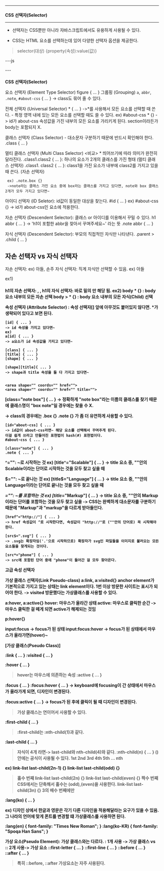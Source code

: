 -----------------------
# CSS 선택자(Selector)
-----------------------

* 선택자는 CSS뿐만 아니라 자바스크립트에서도 유용하게 사용될 수 있다.

* CSS는 HTML 요소를 선택하는데 있어 다양한 선택자 옵션을 제공한다. 

> selector(대상) {property(속성):value(값)}

---js
<head>
    <style type="text/css">
    h1 {font-size: 100%} 
     /* Element Type Selector */
    a {text-decoration:none}
    img {border: 0}
    </style>
</head> 
---

<head>
    <style type="text/css">
    h1, h2, h3, h4, h5,h6{font-wieght: normal}   
     /* Grouping: 여러 개의 요소(태그 선택자)를 일괄적으로 묶어주고, 일괄적으로 디자인해주는 것 */
    a, img, p {border:none}
    h3 span, h4 span{position:fixed:left:-2em}
    </style>

</head> 


<head>
    <style type="text/css">
    * {margin:0:padding:0};
    /* Universal Selector(전체 선택자): HTML에 존재하는 모든 요소에 일괄적으로 스타일링 주고자 할 때*/
    html body * {text-decoration:none}
    p.declation * {text-transform:capitalize}
    </style>
</head> 


<head>
    <style type="text/css">
    p.note{}
     /* Class Selector(클래스 선택자)  */
    .floatLeft{}
    .positionAbs{}
    </style>
</head> 


<head>
    <style type="text/css">
    p.note.floatLeft{}
    /* Multi Class Selector(말 그대로 여러 개의 클래스가 붙은 선택자) 
    단락 요소(p)가 note라는 클래스와 floatLeft라는 클래스를 둘 다 가질 때  
     .note와 .floatLeft 사이에 띄면 X! */
    .section.article{}
    .positionAbs{}
    </style>
</head> 

<head>
    <style type="text/css">
    ul#nav{}
    /* ID Selector(아이디 선택자)
    Hash(#)값을 통해서 아이디를 선택하게 된다.*/
    div#figure{}
    #site_info{}
    </style>
</head> 

<head>
    <style type="text/css">
    p strong{}
    /* Descendant Selector  */
    /* '단락 내부에 있는 strong을 찾아서 꾸며주세요~'라는 뜻 */
    ul li a {}
    /* 비순차 목록인 ul 내부의 li 요소를 찾은 다음에 a 요소
    -> 결국 꾸며지는 건 ul도 X, li도 X!! a요소를 최종적으로 찾은 다음에 꾸민다. 
    -> 맨 마지막에 나오는 요소를 꾸민다. */
    h3 span {}
    </style>
</head> 


# CSS 선택자(Selector)

 요소 선택자 (Element Type Selector)
    figure { ... }
 그룹핑 (Grouping)
    `a`, `abbr`, `.note`, `#about-css` { ... }
    -> class도 묶어 줄 수 있다.

전체 선택자 (Universal Selector)
    * { ... }
    ->*를 사용해서 모든 요소를 선택할 때 쓴다. 
    -  특정 영역 내에 있는 모든 요소를 선택할 때도 쓸 수 있다.
    ex)  #about-css * {}
    -> id가 about-css 속성값을 가진 내부의 모든 요소를 가리키게 된다.
    section이라든가 body는 포함되지 X. 

클래스 선택자 (Class Selector)
    - 대소문자 구분하기 때문에 반드시 확인해야 한다.
    .class { ... }

멀티 클래스 선택자 (Multi Class Selector)
    <비교>
     * 띄어쓰기에 따라 의미가 완전히 달라진다. 
    .class1.class2 { ... }: 하나의 요소가 2개의 클래스를 가진 형태 (멀티 클래스 선택자)
    .class1. class2 { ... }: class1을 가진 요소가 내부에 class2를 가지고 있을 때 쓴다. (자손 선택자)


     ex) .note.box {}
     ->note라는 클래스 가진 요소 중에 box라는 클래스를 가지고 있다면, note와 box 클래스 2개가 모두 가지고 있다면~


아이디 선택자 (ID Seletor): id값이 동일한 대상을 찾는다. 
    #id { ... }
    ex) #about-css {}
    -> id가 about-css인 요소에 적용한다. 


자손 선택자 (Descendent Selector):  클래스 or 아이디를 이용해서 꾸밀 수 있다. 
    h1 abbr {  ... }
    -> 'h1이 포함한 abbr을 찾아서 꾸며주세요~' 라는 뜻
    .note abbr { ... }
   

자식 선택자 (Descendent Selector): 부모의 직접적인 자식만 나타낸다. 
    .parent > .child { ... }

## 자손 선택자 vs 자식 선택자
자손 선택자: ex) 아들, 손주
자식 선택자: 직계 자식만 선택할 수 있음. ex) 아들

ex1) <h1>
        <strong>
            <strong>
                <abbr>
    h1의 자손 선택자: <strong>, <strong>, <abbr>
    h1의 자식 선택자: 바로 밑의 <strong>만 해당 됨. 
ex2) 
    body * {} : body 요소 내부의 모든 자손 선택
    body > * {} : body 요소 내부의 모든 자식(Child) 선택



속성 선택자 (Attribute Selector)
    : 속성 선택자[] 앞에 아무것도 붙어있지 않다면. *가 생략되어 있다고 보면 된다. 

    [id] { ... }
    -> id 속성을 가지고 있다면~
    ex) 
    a[id] { ... }
    -> a요소가 id 속성값을 가지고 있다면~

    [class] { ... }
    [title] { ... }
    [shape] { ... }

    [shape][title]{ ... }
    -> shape과 title 속성을 둘 다 가지고 있다면~


    <area shape="" coords="" href="">
    <area shape="" coords="" href="" title="">



[class="note box"] { ...  }
-> 정확하게 "note box"라는 이름의 클래스를 찾기 때문에
클래스명이 "box note"일 경우에는 찾을 수 X.

-> class의 경우에는 
.box {}
.note {} 
가 좀 더 유연하게 사용할 수 있다.


    



    [id="about-css] { ... }
    -> id값이 about-css라면~ 해당 요소를 선택해서 꾸며주게 된다. 
    이걸 쉽게 쓰라고 만들어진 표현법이 hash(#) 표현법이다. 
    #about-css { ... }

    [class="note"] { ... }
    .note { ... }




^="": ~로 시작하는 것
ex) 
[title^="Scalable"] { ... }
-> title 요소 중,  ""안의 Scalable이라는 단어로 시작하는 것을 모두 찾고 싶을 때


$="": ~로 끝나는 것
ex) 
[title$="Language"] { ... }
-> title 요소 중,  ""안의 Language이라는 단어로 끝나는 것을 모두 찾고 싶을 때

*="": ~를 포함하는 것
ex) 
[title*="Markup"] { ... }
-> title 요소 중,  ""안의 Markup이라는 단어를 포함하는 것을 모두 찾고 싶을 
-> CSS는 완벽하게 대소문자를 구분하기 때문에 "Markup"과 "markup"을 다르게 받아들인다. 

    [href^="http://"] { ... }
    -> href 속성값이 ^로 시작한다면, 속성값이 "http://"로 (""안의 단어로) 꼭 시작해야 한다.

    [src$=".svg"] { ... }
    -> .svg는 확장자임('.'으로 시작하므로) 확장자가 svg인 파일들을 이미지로 불러오는 모든 요소들을 찾게되는 것이다.

    [src*="phone"] { ... }
    -> src에 포함된 단어 중에 "phone"이 들어간 걸 모두 찾아온다. 



고급 속성 선택자

가상 클래스 선택자(Link Pseudo-class)
a:link, a:visited{}
anchor element가 기본적으로 가지고 있는 상태는 link element이다.
1번 이상 방문한 사이트는 표시가 되어야 한다. -> visited 방문했다는 가상클래스를 사용할 수 있다. 

a:hover, a:active{}
hover: 마우스가 올라간 상태
active: 마우스로 클릭한 순간 -> 마우스 클릭한 걸 떼게 되면 active가 해제되는 것임

p:hover{}

input:focus
-> focus가 된 상태
input:focus:hover
-> focus가 된 상태에서 마우스가 올라가면(hover)~



[가상 클래스(Pseudo Class)]

:link { ... }
:visited { ... }

:hover { ... }
> hover는 마우스에 의존하는 속성
:active { ... }


:focus { ... }
:focus:hover { ... }
-> keyboard에 focusing이 간 상태에서 마우스가 올라가게 되면, 디자인이 변경된다. 

:focus:active { ... }
-> focus가 된 후에 클릭이 될 때 디자인이 변경된다. 
> 가상 클래스는 연이어서 사용할 수 있다. 


:first-child { ... }
> :first-child는 :nth-child(1)과 같다.  

:last-child { ... }
>자식이 4개 라면-> last-child와 nth-child(4)와 같다. 
:nth-child(n) { ... }
>()안에는 공식이 사용될 수 있다. 
1st
2nd
3rd
4th
5th
...
nth


ex)
link-list last-child(2n-1) {}
link-list last-child(odd) {}
> 홀수 번째
link-list last-child(2n) {}
link-list last-child(even) {}
> 짝수 번째
> CSS에서는 단축해서 홀수는 (odd),(even)을 사용한다. 
link-list last-child(3n) {}
> 3의 배수 번째에만

:lang(ko) { ... }

ex) 디자인 상에서 한글과 영문은 각기 다른 디자인을 적용해달라는 요구가 있을 수 있음. 그 나라의 언어에 맞게 폰트를 변경할 떄 가상클래스를 사용하면 된다. 

:lang(en) {
    font-family: "Times New Roman";
    <!-- 명조계열체 -->
  }
:lang(ko-KR) {
    font-family: "Spoqa Han Sans";
    <!-- 고딕계열체 -->
  }


가상 요소(Pseudo Element): 가상 클래스와는 다르다. 
: 1개 사용 -> 가상 클래스 
                            vs :: 2개 사용-> 가상 요소
::first-letter { ... }
::first-line { ... }
::before { ... }
::after { ... }

> 특히 ::before, ::after 가상요소는 자주 사용된다.


